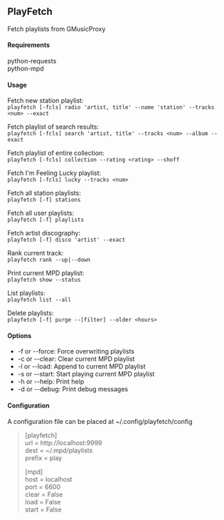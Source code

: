 ## PlayFetch
Fetch playlists from GMusicProxy  
  
#### Requirements
python-requests  
python-mpd
  
#### Usage
Fetch new station playlist:  
  `playfetch [-fcls] radio 'artist, title' --name 'station' --tracks <num> --exact`  
  
Fetch playlist of search results:  
  `playfetch [-fcls] search 'artist, title' --tracks <num> --album --exact`  
  
Fetch playlist of entire collection:  
  `playfetch [-fcls] collection --rating <rating> --shoff`  
  
Fetch I'm Feeling Lucky playlist:  
  `playfetch [-fcls] lucky --tracks <num>`  
  
Fetch all station playlists:  
  `playfetch [-f] stations`  
  
Fetch all user playlists:  
  `playfetch [-f] playlists`  
  
Fetch artist discography:  
  `playfetch [-f] disco 'artist' --exact`  
  
Rank current track:  
  `playfetch rank --up|--down`  
  
Print current MPD playlist:  
  `playfetch show --status`  
  
List playlists:  
  `playfetch list --all`  
  
Delete playlists:  
  `playfetch [-f] purge --[filter] --older <hours>`  
  
  
#### Options
*  -f or --force:   Force overwriting playlists  
*  -c or --clear:   Clear current MPD playlist  
*  -l or --load:    Append to current MPD playlist  
*  -s or --start:   Start playing current MPD playlist  
*  -h or --help:    Print help
*  -d or --debug:   Print debug messages  


#### Configuration  
A configuration file can be placed at ~/.config/playfetch/config  

> [playfetch]  
> url = http://localhost:9999  
> dest = ~/.mpd/playlists  
> prefix = play  
> 
> [mpd]  
> host = localhost  
> port = 6600  
> clear = False  
> load = False  
> start = False  
